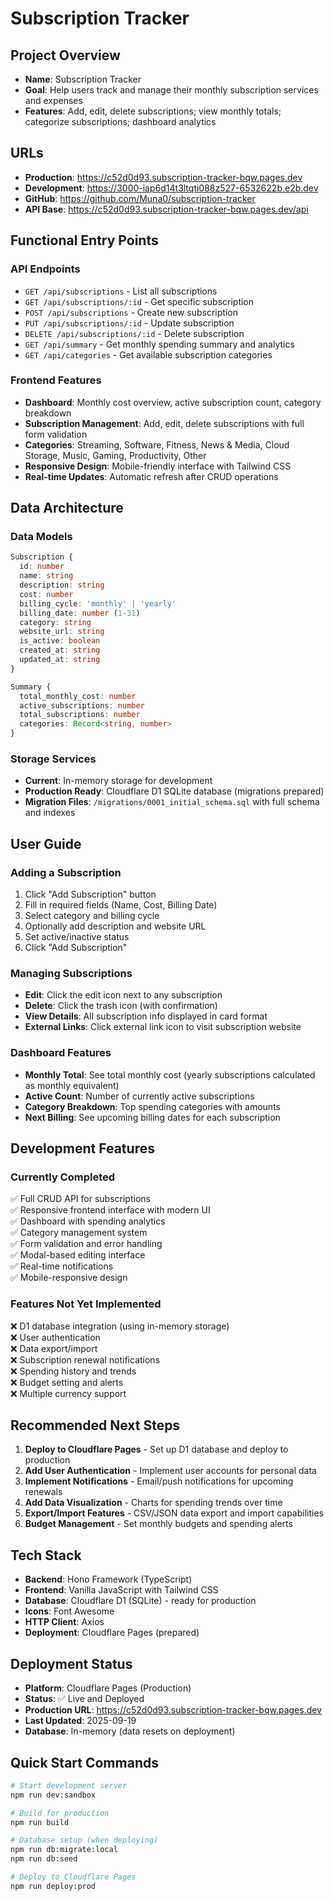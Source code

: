 # Subscription Tracker

## Project Overview
- **Name**: Subscription Tracker
- **Goal**: Help users track and manage their monthly subscription services and expenses
- **Features**: Add, edit, delete subscriptions; view monthly totals; categorize subscriptions; dashboard analytics

## URLs
- **Production**: https://c52d0d93.subscription-tracker-bqw.pages.dev
- **Development**: https://3000-iap6d14t3ltqti088z527-6532622b.e2b.dev
- **GitHub**: https://github.com/Muna0/subscription-tracker
- **API Base**: https://c52d0d93.subscription-tracker-bqw.pages.dev/api

## Functional Entry Points

### API Endpoints
- `GET /api/subscriptions` - List all subscriptions
- `GET /api/subscriptions/:id` - Get specific subscription
- `POST /api/subscriptions` - Create new subscription
- `PUT /api/subscriptions/:id` - Update subscription
- `DELETE /api/subscriptions/:id` - Delete subscription
- `GET /api/summary` - Get monthly spending summary and analytics
- `GET /api/categories` - Get available subscription categories

### Frontend Features
- **Dashboard**: Monthly cost overview, active subscription count, category breakdown
- **Subscription Management**: Add, edit, delete subscriptions with full form validation
- **Categories**: Streaming, Software, Fitness, News & Media, Cloud Storage, Music, Gaming, Productivity, Other
- **Responsive Design**: Mobile-friendly interface with Tailwind CSS
- **Real-time Updates**: Automatic refresh after CRUD operations

## Data Architecture

### Data Models
```typescript
Subscription {
  id: number
  name: string
  description: string
  cost: number
  billing_cycle: 'monthly' | 'yearly'
  billing_date: number (1-31)
  category: string
  website_url: string
  is_active: boolean
  created_at: string
  updated_at: string
}

Summary {
  total_monthly_cost: number
  active_subscriptions: number
  total_subscriptions: number
  categories: Record<string, number>
}
```

### Storage Services
- **Current**: In-memory storage for development
- **Production Ready**: Cloudflare D1 SQLite database (migrations prepared)
- **Migration Files**: `/migrations/0001_initial_schema.sql` with full schema and indexes

## User Guide

### Adding a Subscription
1. Click "Add Subscription" button
2. Fill in required fields (Name, Cost, Billing Date)
3. Select category and billing cycle
4. Optionally add description and website URL
5. Set active/inactive status
6. Click "Add Subscription"

### Managing Subscriptions
- **Edit**: Click the edit icon next to any subscription
- **Delete**: Click the trash icon (with confirmation)
- **View Details**: All subscription info displayed in card format
- **External Links**: Click external link icon to visit subscription website

### Dashboard Features
- **Monthly Total**: See total monthly cost (yearly subscriptions calculated as monthly equivalent)
- **Active Count**: Number of currently active subscriptions
- **Category Breakdown**: Top spending categories with amounts
- **Next Billing**: See upcoming billing dates for each subscription

## Development Features

### Currently Completed
✅ Full CRUD API for subscriptions  
✅ Responsive frontend interface with modern UI  
✅ Dashboard with spending analytics  
✅ Category management system  
✅ Form validation and error handling  
✅ Modal-based editing interface  
✅ Real-time notifications  
✅ Mobile-responsive design  

### Features Not Yet Implemented
❌ D1 database integration (using in-memory storage)  
❌ User authentication  
❌ Data export/import  
❌ Subscription renewal notifications  
❌ Spending history and trends  
❌ Budget setting and alerts  
❌ Multiple currency support  

## Recommended Next Steps
1. **Deploy to Cloudflare Pages** - Set up D1 database and deploy to production
2. **Add User Authentication** - Implement user accounts for personal data
3. **Implement Notifications** - Email/push notifications for upcoming renewals
4. **Add Data Visualization** - Charts for spending trends over time
5. **Export/Import Features** - CSV/JSON data export and import capabilities
6. **Budget Management** - Set monthly budgets and spending alerts

## Tech Stack
- **Backend**: Hono Framework (TypeScript)
- **Frontend**: Vanilla JavaScript with Tailwind CSS
- **Database**: Cloudflare D1 (SQLite) - ready for production
- **Icons**: Font Awesome
- **HTTP Client**: Axios
- **Deployment**: Cloudflare Pages (prepared)

## Deployment Status
- **Platform**: Cloudflare Pages (Production)
- **Status**: ✅ Live and Deployed
- **Production URL**: https://c52d0d93.subscription-tracker-bqw.pages.dev
- **Last Updated**: 2025-09-19
- **Database**: In-memory (data resets on deployment)

## Quick Start Commands
```bash
# Start development server
npm run dev:sandbox

# Build for production
npm run build

# Database setup (when deploying)
npm run db:migrate:local
npm run db:seed

# Deploy to Cloudflare Pages
npm run deploy:prod
```